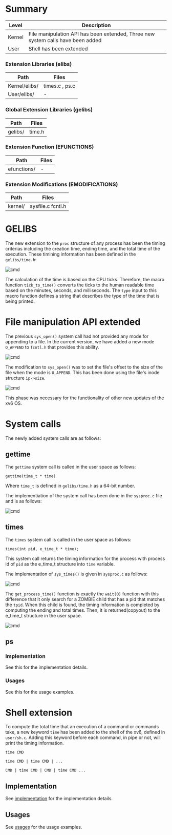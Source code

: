 # Summary
Level | Description |
| --- | --- |
| Kernel | File manipulation API has been extended, Three new system calls have been added  |
| User | Shell has been extended |

### Extension Libraries (elibs)
Path | Files |
| --- | --- |
| Kernel/elibs/ | times.c , ps.c  |
| User/elibs/ |  - |

### Global Extension Libraries (gelibs)
Path | Files |
| --- | --- |
| gelibs/ | time.h |

### Extension Function (EFUNCTIONS)
Path | Files |
| --- | --- |
| efunctions/ | - |

### Extension Modifications (EMODIFICATIONS)
Path | Files |
| --- | --- |
| kernel/ | sysfile.c fcntl.h |


# GELIBS
The new extension to the `proc` structure of any process has been the timing criterias including the creation time, ending time, and the total time of the execution. These timining information has been defined in the `gelibs/time.h`:

![cmd](https://github.com/gkiarashv/xv6/blob/main/images/timeinfo.png)



The calculation of the time is based on the CPU ticks. Therefore, the macro function `tick_to_time()` converts the ticks to the human readable time based on the minutes, seconds, and milliseconds. The `type` input to this macro function defines a string that describes the type of the time that is being printed.


# File manipulation API extended

The previous `sys_open()` system call had not provided any mode for appending to a file. In the current version, we have added a new mode `O_APPEND` to `fcntl.h` that provides this ability.

![cmd](https://github.com/gkiarashv/xv6/blob/main/images/fcntlmodes.png)




The modification to `sys_open()` was to set the file's offset to the size of the file when the mode is `O_APPEND`. This has been done using the file's inode structure `ip->size`.

![cmd](https://github.com/gkiarashv/xv6/blob/main/images/sysopen.png)


This phase was necessary for the functionality of other new updates of the xv6 OS.





# System calls
The newly added system calls are as follows:


## gettime
The `gettime` system call is called in the user space as follows:
```
gettime(time_t * time)
```
Where `time_t` is defined in `gelibs/time.h` as a 64-bit number.

The implementiation of the system call has been done in the `sysproc.c` file and is as follows:


![cmd](https://github.com/gkiarashv/xv6/blob/main/images/gettimeimp.png)





## times
The `times` system call is called in the user space as follows:
```
times(int pid, e_time_t * time);
```
This system call returns the timing information for the process with process id of `pid` as the e_time_t structure into
`time` variable.


The implementation of `sys_times()` is given in `sysproc.c` as follows:

![cmd](https://github.com/gkiarashv/xv6/blob/main/images/sys_times.png)



The `get_process_time()` function is exactly the `wait(0)` function with this difference that it only search for a ZOMBIE child that has a pid that
matches the `tpid`. When this child is found, the timing information is completed by computing the ending and total times. Then, it is returned(copyout) to the 
e_time_t structure in the user space.


![cmd](https://github.com/gkiarashv/xv6/blob/main/images/getprocesstime.png)






## ps

### Implementation
See this for the implementation details.


### Usages
See this for the usage examples.




# Shell extension
To compute the total time that an execution of a command or commands take, a new keyword `time` has been added to the shell of the xv6, defined in `user/sh.c`. Adding this keyword before each command, in pipe or not, will print the timing information.
```
time CMD
```
```
time CMD | time CMD | ...
```
```
CMD | time CMD | CMD | time CMD ...
```



## Implementation
See [implementation](https://github.com/gkiarashv/xv6/tree/main/contributions/Sep%2028%202023/shell_implemenation) for the implementation details.


## Usages
See [usages](https://github.com/gkiarashv/xv6/tree/main/contributions/Sep%2028%202023/shell_usage) for the usage examples.




















